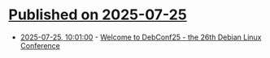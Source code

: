 # [Published on 2025-07-25](index.md)

* [2025-07-25, 10:01:00](https://soylentnews.org/article.pl?sid=25/07/24/1032215&from=rss) - [Welcome to DebConf25 - the 26th Debian Linux Conference](https://soylentnews.org/article.pl?sid=25/07/24/1032215&from=rss)
